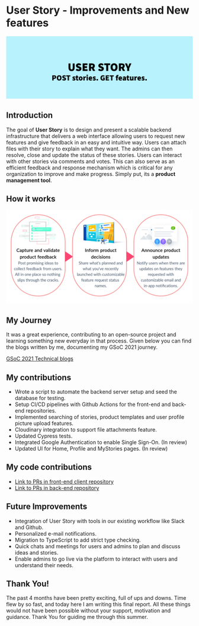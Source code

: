 # User Story - Improvements and New features

![EOS User Story](./assets/user_story.png)

## Introduction

The goal of **User Story** is to design and present a scalable backend infrastructure that delivers a web interface allowing users to request new features and give feedback in an easy and intuitive way. Users can attach files with their story to explain what they want. The admins can then resolve, close and update the status of these stories. Users can interact with other stories via comments and votes. This can also serve as an efficient feedback and response mechanism which is critical for any organization to improve and make progress. Simply put, its a **product management tool**.

## How it works

![User Story workflow](./assets/user_story_workflow.png)

## My Journey

It was a great experience, contributing to an open-source project and learning something new everyday in that process. Given below you can find the blogs written by me, documenting my GSoC 2021 journey.

[GSoC 2021 Technical blogs](https://blogs.python-gsoc.org/en/sundeepchands-blog/)

## My contributions

- Wrote a script to automate the backend server setup and seed the database for testing.
- Setup CI/CD pipelines with Github Actions for the front-end and back-end repositories.
- Implemented searching of stories, product templates and user profile picture upload features.
- Cloudinary integration to support file attachments feature.
- Updated Cypress tests.
- Integrated Google Authentication to enable Single Sign-On. (In review)
- Updated UI for Home, Profile and MyStories pages. (In review)

## My code contributions

- [Link to PRs in front-end client repository](https://github.com/EOS-uiux-Solutions/user-story/pulls?q=is%3Apr+author%3ASundeepChand+)
- [Link to PRs in back-end repository](https://github.com/EOS-uiux-Solutions/strapi/pulls?q=is%3Apr+author%3ASundeepChand+)

## Future Improvements

- Integration of User Story with tools in our existing workflow like Slack and Github.
- Personalized e-mail notifications.
- Migration to TypeScript to add strict type checking.
- Quick chats and meetings for users and admins to plan and discuss ideas and stories.
- Enable admins to go live via the platform to interact with users and understand their needs.

## Thank You!

The past 4 months have been pretty exciting, full of ups and downs. Time flew by so fast, and today here I am writing this final report. All these things would not have been possible without your support, motivation and guidance. Thank You for guiding me through this summer.